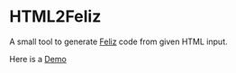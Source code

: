 # HTML2Feliz

A small tool to generate [Feliz](https://zaid-ajaj.github.io/Feliz/) code from given HTML input.

Here is a [Demo](https://thisfunctionaltom.github.io/Html2Feliz/)